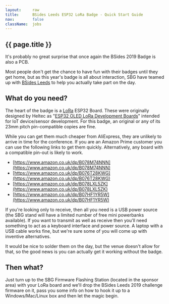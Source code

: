 ```yaml
---
layout:     raw
title:      BSides Leeds ESP32 LoRa Badge - Quick Start Guide
nav:        false
className:  jobs
---
```

## {{ page.title }}

It's probably no great surprise that once again the BSides 2019 Badge is also a PCB.

Most people don't get the chance to have fun with their badges until they get home, but as this year's badge is all about interaction, SBG have teamed up with [BSides Leeds](http://bsidesleeds.co.uk/) to help you actually take part on the day.

## What do you need?

The heart of the badge is a [LoRa](https://en.wikipedia.org/wiki/LoRa) ESP32 Board. These were originally designed by Heltec as "[ESP32 OLED LoRa Development Boards](http://www.heltec.cn/project/wifi-lora-32/?lang=en)" intended for IoT device/sensor development. For this badge, an original or any of its 23mm pitch pin-compatible copies are fine.

While you can get them much cheaper from AliExpress, they are unlikely to arrive in time for the conference. If you are an Amazon Prime customer you can use the following links to get them quickly. Alternatively, any board with a compatible pin-out is likely to work.

* [https://www.amazon.co.uk/dp/B078M74NNN](https://www.amazon.co.uk/dp/B078M74NNN)
* [https://www.amazon.co.uk/dp/B076T28KWG](https://www.amazon.co.uk/dp/B076T28KWG)
* [https://www.amazon.co.uk/dp/B078LXL5ZK](https://www.amazon.co.uk/dp/B078LXL5ZK)
* [https://www.amazon.co.uk/dp/B07HF1YR5W](https://www.amazon.co.uk/dp/B07HF1YR5W)

If you're looking only to receive, then all you need is a USB power source (the SBG stand will have a limited number of free mini powerbanks available). If you want to transmit as well as receive then you'll need something to act as a keyboard interface and power source. A laptop with a USB cable works fine, but we're sure some of you will come up with inventive alternatives.

It would be nice to solder them on the day, but the venue doesn't allow for that, so the good news is you can actually get it working without the badge.

## Then what?

Just turn up to the SBG Firmware Flashing Station (located in the sponsor area) with your LoRa board and we'll drop the BSides Leeds 2019 challenge firmware on it, pass you some info on how to hook it up to a Windows/Mac/Linux box and then let the magic begin.

